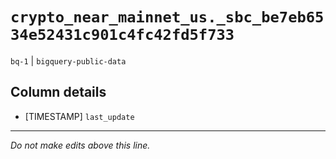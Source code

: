 # `crypto_near_mainnet_us._sbc_be7eb6534e52431c901c4fc42fd5f733`
`bq-1` | `bigquery-public-data`

## Column details
* [TIMESTAMP] `last_update`

-------------------------------------------------------------------------------
*Do not make edits above this line.*
